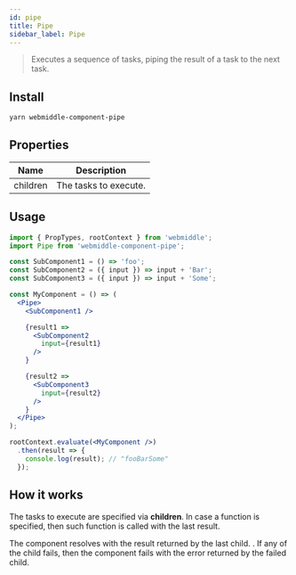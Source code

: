 ```yaml
---
id: pipe
title: Pipe
sidebar_label: Pipe
---
```


> Executes a sequence of tasks, piping the result of a task to the next task.

## Install

```bash
yarn webmiddle-component-pipe
```

## Properties

Name                   | Description
-----------------------|------------------------------------------------------
children               | The tasks to execute.

## Usage


```jsx
import { PropTypes, rootContext } from 'webmiddle';
import Pipe from 'webmiddle-component-pipe';

const SubComponent1 = () => 'foo';
const SubComponent2 = ({ input }) => input + 'Bar';
const SubComponent3 = ({ input }) => input + 'Some';

const MyComponent = () => (
  <Pipe>
    <SubComponent1 />

    {result1 =>
      <SubComponent2
        input={result1}
      />
    }

    {result2 =>
      <SubComponent3
        input={result2}
      />
    }
  </Pipe>
);

rootContext.evaluate(<MyComponent />)
  .then(result => {
    console.log(result); // "fooBarSome"
  });
```

## How it works

The tasks to execute are specified via **children**. In case a
function is specified, then such function is called with the last result.

The component resolves with the result returned by the last child.
.
If any of the child fails, then the component fails with the error
returned by the failed child.